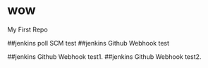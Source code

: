 # wow
My First Repo


##jenkins poll SCM test
##jenkins Github Webhook test

##jenkins Github Webhook test1.
##jenkins Github Webhook test2.


